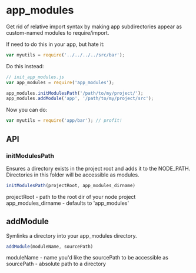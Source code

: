 # app_modules

Get rid of relative import syntax by making app subdirectories appear as custom-named modules to require/import.

If need to do this in your app, but hate it:
```javascript
var myutils = require('../../../../src/bar');
```

Do this instead:
```javascript
// init_app_modules.js
var app_modules = require('app_modules');

app_modules.initModulesPath('/path/to/my/project/');  
app_modules.addModule('app', '/path/to/my/project/src');
```

Now you can do:
```javascript
var myutils = require('app/bar'); // profit!
```

## API

### initModulesPath

Ensures a directory exists in the project root and adds it to the NODE_PATH.  Directories in this folder will be accessible as modules.

```javascript
initModulesPath(projectRoot, app_modules_dirname)
```

projectRoot - path to the root dir of your node project
app_modules_dirname - defaults to 'app_modules'

## addModule
Symlinks a directory into your app_modules directory.

```javascript
addModule(moduleName, sourcePath)
```

moduleName - name you'd like the sourcePath to be accessible as
sourcePath - absolute path to a directory
